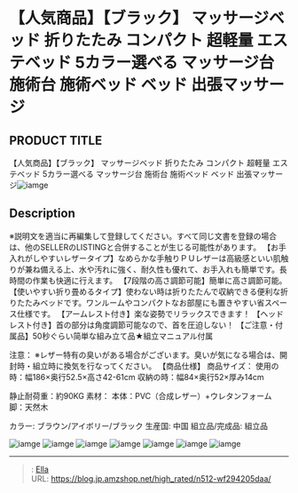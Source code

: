 # 【人気商品】【ブラック】 マッサージベッド 折りたたみ コンパクト 超軽量 エステベッド 5カラー選べる マッサージ台 施術台 施術ベッド ベッド 出張マッサージ


## PRODUCT TITLE 

【人気商品】【ブラック】 マッサージベッド 折りたたみ コンパクト 超軽量 エステベッド 5カラー選べる マッサージ台 施術台 施術ベッド ベッド 出張マッサージ![iamge](https://b2bfiles1.gigab2b.cn/image/wkseller/301/20210922_8ff26080ef83de79473026486b3d30de.jpg)

## Description

※説明文を適当に再編集して登録してください。すべて同じ文書を登録の場合は、他のSELLERのLISTINGと合併することが生じる可能性があります。
【お手入れがしやすいレザータイプ】なめらかな手触りＰＵレザーは高級感といい肌触りが兼ね備える上、水や汚れに強く、耐久性も優れて、お手入れも簡単です。長時間の作業も快適に行えます。
【7段階の高さ調節可能】簡単に高さ調節可能。
【使いやすい折り畳めるタイプ】使わない時は折りたたんで収納できる便利な折りたたみベッドです。ワンルームやコンパクトなお部屋にも置きやすい省スペース仕様です。
【アームレスト付き】楽な姿勢でリラックスできます！
【ヘッドレスト付き】首の部分は角度調節可能なので、首を圧迫しない！
【ご注意・付属品】50秒ぐらい简単な組み立て品★組立マニュアル付属
 
 
注意：
※レザー特有の臭いがある場合がございます。臭いが気になる場合は、開封時・組立時に換気を行なってください。
【商品仕様】
商品サイズ：
使用の時：幅186×奥行52.5×高さ42-61cm
収納の時：幅84×奥行52×厚み14cm

静止耐荷重：約90KG
素材：
本体：PVC（合成レザー）&#43;ウレタンフォーム
脚：天然木
 
カラー: ブラウン/アイボリー/ブラック
生産国: 中国
組立品/完成品: 組立品


![iamge](https://b2bfiles1.gigab2b.cn/image/wkseller/301/wf004561/20200327_257f8dbfab20e3c21851d213c10dd355.jpg)
![iamge](https://b2bfiles1.gigab2b.cn/image/wkseller/301/wf004561/20200827_137a6489b01684dc186eb5c1605a6624.jpg)
![iamge](https://b2bfiles1.gigab2b.cn/image/wkseller/301/wf004561/20200827_6fc4c6ad53608223f1d032895f55821c.jpg)
![iamge](https://b2bfiles1.gigab2b.cn/image/wkseller/301/wf004561/20200827_811526ab9ccd4d913d2f9ad35045a27a.JPG)
![iamge](https://b2bfiles1.gigab2b.cn/image/wkseller/301/wf004561/20200827_c68066703168afca6d9ab7f987fc5590.jpg)
![iamge](https://b2bfiles1.gigab2b.cn/image/wkseller/301/20210922_4404ff4162355ed3311e94b500ed3d2a.jpg)
![iamge](https://b2bfiles1.gigab2b.cn/image/wkseller/301/20210922_dbb983a5a66305021a5b684aef7516a2.jpg)


---

> : [Ella](https://blog.jp.amzshop.net/)  
> URL: https://blog.jp.amzshop.net/high_rated/n512-wf294205daa/  

